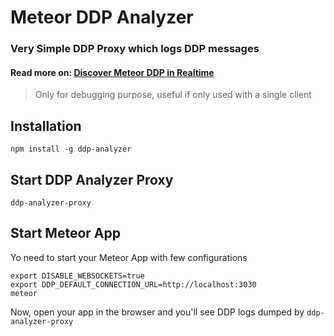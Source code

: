 # Meteor DDP Analyzer

### Very Simple DDP Proxy which logs DDP messages

#### Read more on: [Discover Meteor DDP in Realtime](http://meteorhacks.com/discover-meteor-ddp-in-realtime.html)

> Only for debugging purpose, useful if only used with a single client

## Installation

    npm install -g ddp-analyzer

## Start DDP Analyzer Proxy
    
    ddp-analyzer-proxy

## Start Meteor App

Yo need to start your Meteor App with few configurations

    export DISABLE_WEBSOCKETS=true
    export DDP_DEFAULT_CONNECTION_URL=http://localhost:3030
    meteor

Now, open your app in the browser and you'll see DDP logs dumped by `ddp-analyzer-proxy`
